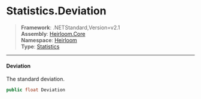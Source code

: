 # Statistics.Deviation

> **Framework**: .NETStandard,Version=v2.1  
> **Assembly**: [Heirloom.Core][0]  
> **Namespace**: [Heirloom][0]  
> **Type**: [Statistics][1]  

--------------------------------------------------------------------------------

#### Deviation

The standard deviation.

```cs
public float Deviation
```

[0]: ..\Heirloom.Core.md
[1]: Heirloom.Statistics.md
